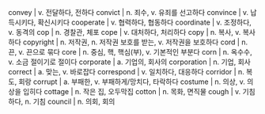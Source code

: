 convey	| v. 전달하다, 전하다
convict	| n. 죄수, v. 유죄를 선고하다
convince	| v. 납득시키다, 확신시키다
cooperate	| v. 협력하다, 협동하다
coordinate	| v. 조정하다, v. 동격의
cop	| n. 경찰관, 체포
cope	| v. 대처하다, 처리하다
copy	| n. 복사, v. 복사하다
copyright	| n. 저작권, n. 저작권 보호를 받는, v. 저작권을 보호하다
cord	| n. 끈, v. 끈으로 묶다
core	| n. 중심, 핵, 핵심(부), v. 기본적인 부분다
corn	| n. 옥수수, v. 소금 절이기로 절이다
corporate	| a. 기업의, 회사의
corporation	| n. 기업, 회사
correct	| a. 맞는, v. 바로잡다
correspond	| v. 일치하다, 대응하다
corridor	| n. 복도, 회랑
corrupt	| a. 부패한, v. 부패하게/망치다, 타락하다
costume	| n. 의상, v. 의상을 입히다
cottage	| n. 작은 집, 오두막집
cotton	| n. 목화, 면직물
cough	| v. 기침하다, n. 기침
council	| n. 의회, 회의
